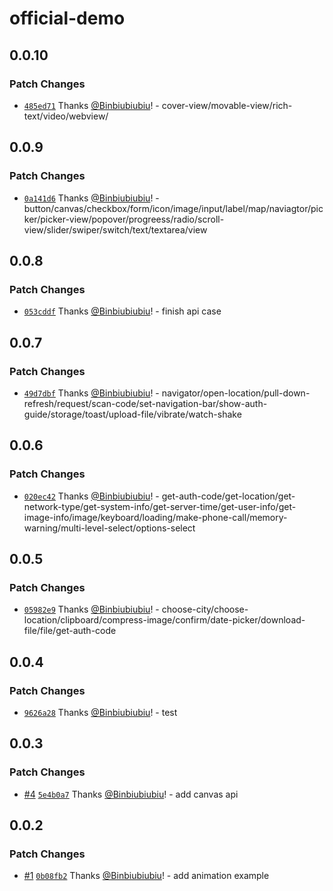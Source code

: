# official-demo

## 0.0.10

### Patch Changes

- [`485ed71`](https://github.com/Binbiubiubiu/tqt-demo/commit/485ed71acc4941533dd13f02f097dee8d01cf664) Thanks [@Binbiubiubiu](https://github.com/Binbiubiubiu)! - cover-view/movable-view/rich-text/video/webview/

## 0.0.9

### Patch Changes

- [`0a141d6`](https://github.com/Binbiubiubiu/tqt-demo/commit/0a141d6984fe511d95275bf08c8e672877768345) Thanks [@Binbiubiubiu](https://github.com/Binbiubiubiu)! - button/canvas/checkbox/form/icon/image/input/label/map/naviagtor/picker/picker-view/popover/progreess/radio/scroll-view/slider/swiper/switch/text/textarea/view

## 0.0.8

### Patch Changes

- [`053cddf`](https://github.com/Binbiubiubiu/tqt-demo/commit/053cddfc81aaa9ad9a0a74410346c18abf5e1842) Thanks [@Binbiubiubiu](https://github.com/Binbiubiubiu)! - finish api case

## 0.0.7

### Patch Changes

- [`49d7dbf`](https://github.com/Binbiubiubiu/tqt-demo/commit/49d7dbfad31e3bb771804d8692541540863c7a8b) Thanks [@Binbiubiubiu](https://github.com/Binbiubiubiu)! - navigator/open-location/pull-down-refresh/request/scan-code/set-navigation-bar/show-auth-guide/storage/toast/upload-file/vibrate/watch-shake

## 0.0.6

### Patch Changes

- [`020ec42`](https://github.com/Binbiubiubiu/tqt-demo/commit/020ec42e0f7c8a2ab06863eb9833bcc7fa258417) Thanks [@Binbiubiubiu](https://github.com/Binbiubiubiu)! - get-auth-code/get-location/get-network-type/get-system-info/get-server-time/get-user-info/get-image-info/image/keyboard/loading/make-phone-call/memory-warning/multi-level-select/options-select

## 0.0.5

### Patch Changes

- [`05982e9`](https://github.com/Binbiubiubiu/tqt-demo/commit/05982e91586c5b68d7a9abcbfa99fbbd988da0f9) Thanks [@Binbiubiubiu](https://github.com/Binbiubiubiu)! - choose-city/choose-location/clipboard/compress-image/confirm/date-picker/download-file/file/get-auth-code

## 0.0.4

### Patch Changes

- [`9626a28`](https://github.com/Binbiubiubiu/tqt-demo/commit/9626a28e28331e19597fe102984f41ef513578b3) Thanks [@Binbiubiubiu](https://github.com/Binbiubiubiu)! - test

## 0.0.3

### Patch Changes

- [#4](https://github.com/Binbiubiubiu/tqt-demo/pull/4) [`5e4b0a7`](https://github.com/Binbiubiubiu/tqt-demo/commit/5e4b0a7617964698a5f9062678c31cc7852edb64) Thanks [@Binbiubiubiu](https://github.com/Binbiubiubiu)! - add canvas api

## 0.0.2

### Patch Changes

- [#1](https://github.com/Binbiubiubiu/tqt-demo/pull/1) [`0b08fb2`](https://github.com/Binbiubiubiu/tqt-demo/commit/0b08fb21760e7a826ab21f8c4c574f1544ceaca6) Thanks [@Binbiubiubiu](https://github.com/Binbiubiubiu)! - add animation example
